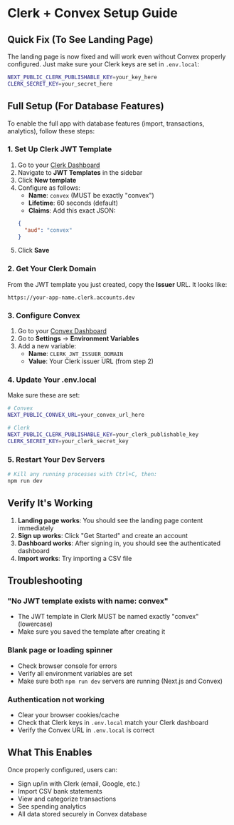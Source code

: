 # Clerk + Convex Setup Guide

## Quick Fix (To See Landing Page)

The landing page is now fixed and will work even without Convex properly configured. Just make sure your Clerk keys are set in `.env.local`:

```bash
NEXT_PUBLIC_CLERK_PUBLISHABLE_KEY=your_key_here
CLERK_SECRET_KEY=your_secret_here
```

## Full Setup (For Database Features)

To enable the full app with database features (import, transactions, analytics), follow these steps:

### 1. Set Up Clerk JWT Template

1. Go to your [Clerk Dashboard](https://dashboard.clerk.com)
2. Navigate to **JWT Templates** in the sidebar
3. Click **New template**
4. Configure as follows:
   - **Name**: `convex` (MUST be exactly "convex")
   - **Lifetime**: 60 seconds (default)
   - **Claims**: Add this exact JSON:
   ```json
   {
     "aud": "convex"
   }
   ```
5. Click **Save**

### 2. Get Your Clerk Domain

From the JWT template you just created, copy the **Issuer** URL. It looks like:
```
https://your-app-name.clerk.accounts.dev
```

### 3. Configure Convex

1. Go to your [Convex Dashboard](https://dashboard.convex.dev)
2. Go to **Settings** → **Environment Variables**
3. Add a new variable:
   - **Name**: `CLERK_JWT_ISSUER_DOMAIN`
   - **Value**: Your Clerk issuer URL (from step 2)

### 4. Update Your .env.local

Make sure these are set:
```bash
# Convex
NEXT_PUBLIC_CONVEX_URL=your_convex_url_here

# Clerk
NEXT_PUBLIC_CLERK_PUBLISHABLE_KEY=your_clerk_publishable_key
CLERK_SECRET_KEY=your_clerk_secret_key
```

### 5. Restart Your Dev Servers

```bash
# Kill any running processes with Ctrl+C, then:
npm run dev
```

## Verify It's Working

1. **Landing page works**: You should see the landing page content immediately
2. **Sign up works**: Click "Get Started" and create an account
3. **Dashboard works**: After signing in, you should see the authenticated dashboard
4. **Import works**: Try importing a CSV file

## Troubleshooting

### "No JWT template exists with name: convex"
- The JWT template in Clerk MUST be named exactly "convex" (lowercase)
- Make sure you saved the template after creating it

### Blank page or loading spinner
- Check browser console for errors
- Verify all environment variables are set
- Make sure both `npm run dev` servers are running (Next.js and Convex)

### Authentication not working
- Clear your browser cookies/cache
- Check that Clerk keys in `.env.local` match your Clerk dashboard
- Verify the Convex URL in `.env.local` is correct

## What This Enables

Once properly configured, users can:
- Sign up/in with Clerk (email, Google, etc.)
- Import CSV bank statements
- View and categorize transactions
- See spending analytics
- All data stored securely in Convex database
